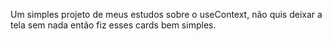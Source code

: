 Um simples projeto de meus estudos sobre o useContext, não quis deixar a tela sem nada então fiz esses cards bem simples.
